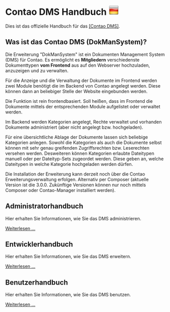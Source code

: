 # Contao DMS Handbuch ![DE](de.png)

Dies ist das offizielle Handbuch für das [[Contao DMS]](https://github.com/ContaoDMS/dms).

## Was ist das Contao DMS (DokManSystem)?

Die Erweiterung "DokManSystem" ist ein Dokumenten Management System (DMS) für Contao. Es ermöglicht es **Mitgliedern** verschiedenste Dokumenttypen **vom Frontend** aus auf den Webserver hochzuladen, anzuzeigen und zu verwalten.

Für die Anzeige und die Verwaltung der Dokumente im Frontend werden zwei Module benötigt die im Backend von Contao angelegt werden. Diese können dann an beliebiger Stelle der Website eingebunden werden. 

Die Funktion ist rein frontendbasiert. Soll heißen, dass im Frontend die Dokumente mittels der entsprechenden Module aufgelistet oder verwaltet werden.

Im Backend werden Kategorien angelegt, Rechte verwaltet und vorhanden Dokumente administriert (aber nicht angelegt bzw. hochgeladen).

Für eine übersichtliche Ablage der Dokumente lassen sich beliebige Kategorien anlegen. Sowohl die Kategorien als auch die Dokumente selbst können mit sehr genau greifenden Zugriffsrechten bzw. Leserechten versehen werden.
Desweiteren können Kategorien erlaubte Dateitypen manuell oder per Dateityp-Sets zugeordet werden. Diese geben an, welche Dateitypen in welche Kategorie hochgeladen werden dürfen.

Die Installation der Erweiterung kann derzeit noch über die Contao Erweiterungsverwaltung erfolgen. Alternativ per Composer (aktuelle Version ist die 3.0.0. Zukünftige Versionen können nur noch mittels Composer oder Contao-Manager installiert werden). 

## Administratorhandbuch

Hier erhalten Sie Informationen, wie Sie das DMS administrieren.

[Weiterlesen ...](admin/README.md)

## Entwicklerhandbuch

Hier erhalten Sie Informationen, wie Sie das DMS erweitern.

[Weiterlesen ...](developer/README.md)

## Benutzerhandbuch

Hier erhalten Sie Informationen, wie Sie das DMS benutzen.

[Weiterlesen ...](user/README.md)
